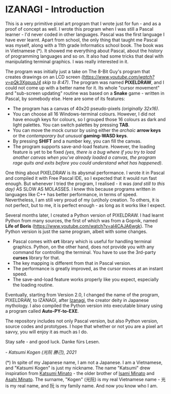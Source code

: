 # IZANAGI - Introduction

This is a very primitive pixel art program that I wrote just for fun - and as a proof of concept as well. I wrote this program when I was still a Pascal learner - I'd never coded in other languages. Pascal was the first language I have ever learnt. Apart from school, the only thing that taught me Pascal was myself, along with a 11th grade Informatics school book. The book was in Vietnamese (\*\). It showed me everything about Pascal, about the history of programming languages and so on. It also had some tricks that deal with manipulating terminal graphics. I was really interested in it.

The program was initially just a take on The 8-Bit Guy's program that creates drawings on an LCD screen *(https://www.youtube.com/watch?v=pQk3XgpuaJ4 skip to 8:47)*. The program was named **PIXELDRAW**, and I could not come up with a better name for it. Its whole "cursor movement" and "sub-screen updating" routine was based on a **Snake** game - written in Pascal, by somebody else. Here are some of its features:

- The program has a canvas of 40x20 pseudo-pixels *(originally 32x16)*.
- You can choose all 16 Windows-terminal colours. However, I did not have enough keys for colours, so I grouped those 16 colours as dark and light palettes. You can switch  palettes by pressing **TAB**.
- You can move the mock cursor by using either the *archaic* **arrow keys** or the *contemporary but unusual* **gaming-WASD keys**.
- By pressing **SHIFT** and a number key, you can fill the canvas.
- The program supports save-and-load feature. However, the loading feature is yet to be fixed *(yes, there is a bug where if you try to load another canvas when you've already loaded a canvas, the program rage quits and exits before you could understand what has happened)*.

One thing about PIXELDRAW is its abysmal performance. I wrote it in Pascal and compiled it with Free Pascal IDE, so I expected that it would run fast enough. But whenever I tried the program, I realised - it was *(and still to this day)* AS SLOW AS MOLASSES. I knew this because programs written in languages like C++ has better performance, in terms of speed. Nevertheless, I am still very proud of my (un)holy creation. To others, it is not perfect, but to me, it is perfect enough - as long as it works like I expect.

Several months later, I created a Python version of PIXELDRAW. I had learnt Python from many sources, the first of which was from a Gopnik, named **Life of Boris** (https://www.youtube.com/watch?v=aI4CAJA6wgk). The Python version is just the same program, albeit with some changes.

- Pascal comes with **crt** library which is useful for handling terminal graphics. Python, on the other hand, does not provide you with any command for controlling the terminal. You have to use the 3rd-party **curses** library for that.
- The key mapping is different from that in Pascal version.
- The performance is greatly improved, as the cursor moves at an instant speed.
- The save-and-load feature works properly like you expect, especially the loading routine.

Eventually, starting from Version 2.0, I changed the name of the program, PIXELDRAW, to IZANAGI, after [Izanagi](https://en.wikipedia.org/wiki/Izanagi), the creator deity in Japanese mythology. I also compiled the Python version into executable binary using a program called **Auto-PY-to-EXE**.

The repository includes not only Pascal version, but also Python version, source codes and prototypes. I hope that whether or not you are a pixel art savvy, you will enjoy it as much as I do.

Stay safe - and good luck. Danke fürs Lesen.

*- Katsumi Kogen (光阮 勝己), 2021*

(\*\) In spite of my Japanese name, I am not a Japanese. I am a Vietnamese, and "Katsumi Kogen" is just my nickname. The name "Katsumi" drew inspiration from [Katsumi Minato](https://ultra.fandom.com/wiki/Katsumi_Minato) - the older brother of [Isami Minato](https://ultra.fandom.com/wiki/Isami_Minato) and [Asahi Minato](https://ultra.fandom.com/wiki/Asahi_Minato). The surname, "Kogen" (光阮) is my real Vietnamese name - 光 is my real name, and 阮 is my family name. And now you know who I am.
